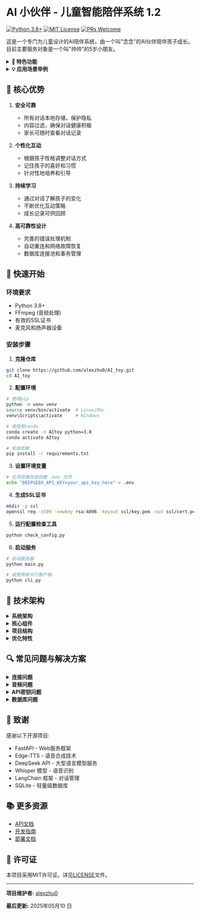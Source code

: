 # AI 小伙伴 - 儿童智能陪伴系统 1.2
[![Python 3.8+](https://img.shields.io/badge/Python-3.8+-blue.svg)](https://www.python.org/downloads/)
[![MIT License](https://img.shields.io/badge/License-MIT-green.svg)](LICENSE)
[![PRs Welcome](https://img.shields.io/badge/PRs-welcome-brightgreen.svg)](https://github.com/alexzhu0/AI_toy/pulls)

这是一个专门为儿童设计的AI陪伴系统，由一个叫"念念"的AI伙伴陪伴孩子成长。目前主要服务对象是一个叫"帅帅"的5岁小朋友。

<details>
<summary><b>🌟 特色功能</b></summary>

### 1. 温暖的语音对话
- 用温柔的声音和孩子交谈
- 能听懂孩子说的话并给出回应
- 会耐心倾听，不打断孩子说话
- 适合场景：
  * 孩子想找人说话的时候
  * 父母暂时没空陪伴时
  * 孩子需要倾诉的时候

### 2. 情感理解与支持
- 能察觉孩子是否开心、难过、生气或害怕
- 根据孩子的情绪给出安慰和鼓励
- 引导孩子学会表达感受
- 适合场景：
  * 孩子心情不好时
  * 遇到困难需要鼓励时
  * 想分享快乐的时候

### 3. 社交能力培养
- 帮助害羞的孩子建立自信
- 教会孩子如何交朋友
- 鼓励表达自己的想法
- 适合场景：
  * 孩子不知道如何交朋友时
  * 想练习社交对话时
  * 需要建立自信时

### 4. 智能记忆系统
- 记住与孩子的对话内容
- 记住孩子喜欢什么、不喜欢什么
- 能够延续之前的话题
- 适合场景：
  * 想继续之前的话题时
  * 回忆共同的经历时
  * 分享新鲜事物时
</details>

<details>
<summary><b>💡 应用场景举例</b></summary>

### 日常陪伴
- 早晨问候："帅帅，早上好！今天想和我说说话吗？"
- 情绪安抚："看你今天不太开心，想和念念说说发生了什么吗？"
- 分享快乐："真棒！和我说说今天最开心的事情吧！"

### 社交辅导
- 交友指导："帅帅，要不要和我练习一下怎么和新朋友打招呼？"
- 自信培养："你做得很棒！要相信自己，慢慢来没关系的。"
- 情绪表达："能告诉我为什么觉得害怕吗？我们一起想办法。"

### 学习成长
- 兴趣培养："你喜欢画画啊？给我讲讲你画的是什么吧！"
- 知识探索："想知道为什么天空是蓝色的吗？让我给你解释一下。"
- 生活技能："我们一起学习整理房间好不好？"
</details>

## 🎯 核心优势

1. **安全可靠**
   - 所有对话本地存储，保护隐私
   - 内容过滤，确保对话健康积极
   - 家长可随时查看对话记录

2. **个性化互动**
   - 根据孩子性格调整对话方式
   - 记住孩子的喜好和习惯
   - 针对性地培养和引导

3. **持续学习**
   - 通过对话了解孩子的变化
   - 不断优化互动策略
   - 成长记录可供回顾

4. **高可靠性设计**
   - 完善的错误处理机制
   - 自动重连和网络故障恢复
   - 数据库连接池和事务管理

## 🚀 快速开始

### 环境要求
- Python 3.8+
- FFmpeg (音频处理)
- 有效的SSL证书
- 麦克风和扬声器设备

### 安装步骤

1. **克隆仓库**
```bash
git clone https://github.com/alexzhu0/AI_toy.git
cd AI_toy
```

2. **配置环境**
```bash
# 使用pip
python -m venv venv
source venv/bin/activate  # Linux/Mac
venv\Scripts\activate     # Windows

# 或使用conda
conda create -n AItoy python=3.8
conda activate AItoy

# 安装依赖
pip install -r requirements.txt
```

3. **设置环境变量**
```bash
# 在项目根目录创建 .env 文件
echo "DEEPSEEK_API_KEY=your_api_key_here" > .env
```

4. **生成SSL证书**
```bash
mkdir -p ssl
openssl req -x509 -newkey rsa:4096 -keyout ssl/key.pem -out ssl/cert.pem -days 365 -nodes
```

5. **运行配置检查工具**
```bash
python check_config.py
```

6. **启动服务**
```bash
# 启动服务器
python main.py

# 或使用命令行客户端
python cli.py
```

## 🔧 技术架构

<details>
<summary><b>系统架构</b></summary>

```
AI_toy系统架构
├── 前端层
│   ├── 语音输入/输出
│   ├── WebSocket通信
│   └── 用户界面
├── 服务层
│   ├── FastAPI服务器
│   ├── 讯飞语音服务
│   └── Edge TTS服务
├── 核心层
│   ├── 对话管理(LangChain)
│   ├── AI对话(DeepSeek)
│   └── 状态管理
└── 数据层
    ├── SQLite数据库
    ├── 配置文件
    └── SSL证书
```
</details>

<details>
<summary><b>核心组件</b></summary>

1. **语音处理**
   - **讯飞语音识别**：
     * WebSocket实时语音识别
     * 支持中文语音精准识别
     * 自动语音端点检测
     * 动态修正和噪音抑制
   - **Edge TTS语音合成**：
     * 使用zh-CN-XiaoxiaoNeural音色
     * 自然流畅的中文语音输出
     * 可配置的语音参数
   - **WebSocket实时通信**：
     * 全双工音频数据传输
     * 心跳检测机制
     * 自动重连和错误恢复

2. **对话系统**
   - **DeepSeek对话引擎**：
     * 基于大规模语言模型
     * 定制化儿童对话场景
     * 温和友好的对话风格
   - **LangChain对话管理**：
     * 基于ConversationBufferMemory的对话历史管理
     * AgentExecutor工具函数调用链
     * 自定义工具函数集成
     * 动态提示词模板

3. **记忆系统**
   - **本地数据库**：
     * SQLite持久化存储
     * 连接池和事务管理
     * 索引优化提升性能
   - **情感分析系统**：
     * 实时情绪识别
     * 情感变化追踪
     * 个性化回应策略

4. **错误处理和恢复**
   - **网络请求重试机制**：
     * 指数退避策略
     * 速率限制自适应
     * 超时控制和请求取消
   - **WebSocket连接管理**：
     * 自动心跳检测
     * 不活跃连接清理
     * 断线重连机制
</details>

<details>
<summary><b>项目结构</b></summary>

```
AI_toy/
├── app/
│   ├── agent/             # AI代理相关代码
│   │   ├── companion_agent.py  # AI伴侣核心逻辑
│   │   ├── tools.py            # 工具函数集
│   │   └── prompts.py          # 提示词模板
│   ├── core/             # 核心功能
│   │   ├── memory.py     # 记忆管理
│   │   ├── speech.py     # 语音处理
│   │   └── state.py      # 状态管理
│   └── web/              # Web服务
│       ├── server.py     # WebSocket服务器
│       └── static/       # 静态资源
├── config/               # 配置文件
│   └── settings.py       # 全局设置
├── ssl/                  # SSL证书
├── data/                 # 数据存储
├── database.py           # 数据库管理
├── main.py               # Web服务入口
├── cli.py                # 命令行客户端
├── check_config.py       # 配置检查工具
├── view_memories.py      # 记忆查看工具
└── requirements.txt      # 依赖列表
```
</details>

<details>
<summary><b>优化特性</b></summary>

1. **内存管理优化**
   - 使用连接池管理数据库连接
   - 上下文管理器确保资源释放
   - JSON序列化替代不安全的eval()

2. **性能优化**
   - 数据库索引提升查询速度
   - WebSocket连接池管理
   - 不活跃连接自动清理

3. **错误处理增强**
   - 全局异常处理机制
   - 详细的日志记录
   - 用户友好的错误提示

4. **网络请求管理**
   - 自适应重试策略
   - 速率限制处理
   - 超时控制

5. **用户体验改进**
   - 命令行进度条显示
   - 详细的状态提示
   - 错误恢复自动化
</details>

## 🔍 常见问题与解决方案

<details>
<summary><b>连接问题</b></summary>

**问题**: 无法连接到服务器

**解决方案**: 
- 运行`python check_config.py`检查配置
- 确保SSL证书配置正确
- 检查端口8001是否被占用
- 验证WebSocket连接状态
</details>

<details>
<summary><b>音频问题</b></summary>

**问题**: 无法录制或播放音频

**解决方案**:
- 检查麦克风和扬声器设备
- 使用`python check_config.py`验证音频设备
- 确认授予浏览器麦克风权限
</details>

<details>
<summary><b>API密钥问题</b></summary>

**问题**: DeepSeek API调用失败

**解决方案**:
- 确认.env文件中有正确的DEEPSEEK_API_KEY
- 验证API密钥未过期
- 检查网络连接状态
</details>

<details>
<summary><b>数据库问题</b></summary>

**问题**: 数据库错误或连接失败

**解决方案**:
- 确保data目录存在且有写入权限
- 检查SQLite安装
- 尝试删除并重新创建数据库文件
</details>

## 🙏 致谢

感谢以下开源项目:
- FastAPI - Web服务框架
- Edge-TTS - 语音合成技术
- DeepSeek API - 大型语言模型服务
- Whisper 模型 - 语音识别
- LangChain 框架 - 对话管理
- SQLite - 轻量级数据库

## 📚 更多资源

- [API文档](docs/api.md)
- [开发指南](docs/development.md)
- [部署文档](docs/deployment.md)

## 📄 许可证

本项目采用MIT许可证。详见[LICENSE](LICENSE)文件。

---

**项目维护者:** [alexzhu0](https://github.com/alexzhu0)

**最后更新:** 2025年05月10 日
